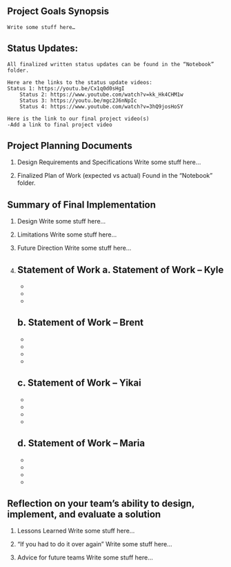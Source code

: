 ## Project Goals Synopsis
	Write some stuff here…


## Status Updates:
	All finalized written status updates can be found in the “Notebook” folder.
	
	Here are the links to the status update videos:
	Status 1: https://youtu.be/Cx1q0d0sHgI
    	Status 2: https://www.youtube.com/watch?v=kk_Hk4CHM1w
    	Status 3: https://youtu.be/mgc2J6nNpIc
    	Status 4: https://www.youtube.com/watch?v=3hQ9josHoSY

	Here is the link to our final project video(s)
	-Add a link to final project video

## Project Planning Documents
1.	Design Requirements and Specifications
	Write some stuff here…

2.	Finalized Plan of Work (expected vs actual)
	Found in the “Notebook” folder.

## Summary of Final Implementation
1.	Design
	Write some stuff here…

2.	Limitations
	Write some stuff here…

3.	Future Direction
	Write some stuff here…

4.	Statement of Work
    a.	Statement of Work – Kyle
	-
	-
	-
	-
	
    b.	Statement of Work – Brent
	-
	-
	-
	-
	-
	

    c.	Statement of Work – Yikai
	-
	-
	-
	-
	-

    d.	Statement of Work – Maria
	-
	-
	-
	-
	-

## Reflection on your team’s ability to design, implement, and evaluate a solution
1.	Lessons Learned
Write some stuff here…

2.	“If you had to do it over again”
Write some stuff here…

3.	Advice for future teams
Write some stuff here…

